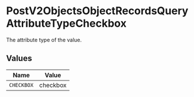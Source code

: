 # PostV2ObjectsObjectRecordsQueryAttributeTypeCheckbox

The attribute type of the value.


## Values

| Name       | Value      |
| ---------- | ---------- |
| `CHECKBOX` | checkbox   |